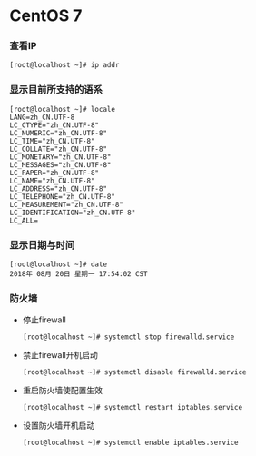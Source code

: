 # CentOS 7 #

### 查看IP

```shell
[root@localhost ~]# ip addr
```

### 显示目前所支持的语系 ###

```shell
[root@localhost ~]# locale
LANG=zh_CN.UTF-8
LC_CTYPE="zh_CN.UTF-8"
LC_NUMERIC="zh_CN.UTF-8"
LC_TIME="zh_CN.UTF-8"
LC_COLLATE="zh_CN.UTF-8"
LC_MONETARY="zh_CN.UTF-8"
LC_MESSAGES="zh_CN.UTF-8"
LC_PAPER="zh_CN.UTF-8"
LC_NAME="zh_CN.UTF-8"
LC_ADDRESS="zh_CN.UTF-8"
LC_TELEPHONE="zh_CN.UTF-8"
LC_MEASUREMENT="zh_CN.UTF-8"
LC_IDENTIFICATION="zh_CN.UTF-8"
LC_ALL=
```

### 显示日期与时间

```shell
[root@localhost ~]# date
2018年 08月 20日 星期一 17:54:02 CST
```

### 防火墙 ###

- 停止firewall

  ```shell
  [root@localhost ~]# systemctl stop firewalld.service
  ```

- 禁止firewall开机启动

  ```shell
  [root@localhost ~]# systemctl disable firewalld.service
  ```

- 重启防火墙使配置生效

  ```shell
  [root@localhost ~]# systemctl restart iptables.service
  ```

- 设置防火墙开机启动

  ```shell
  [root@localhost ~]# systemctl enable iptables.service
  ```

